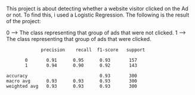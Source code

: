 This project is about detecting whether a website visitor clicked on the Ad or not. To find this, i used a Logistic Regression.
The following is the result of the project:

0 --> The class representing that group of ads that were not clicked.
1 --> The class representing that group of ads that were clicked.

                 precision    recall  f1-score   support

           0       0.91      0.95      0.93       157
           1       0.94      0.90      0.92       143

    accuracy                           0.93       300
    macro avg      0.93      0.93      0.93       300
    weighted avg   0.93      0.93      0.93       300
